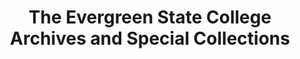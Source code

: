 ---
layout: repo
title: "The Evergreen State College Archives and Special Collections"
id: 25636
permalink: repos/25636/
---